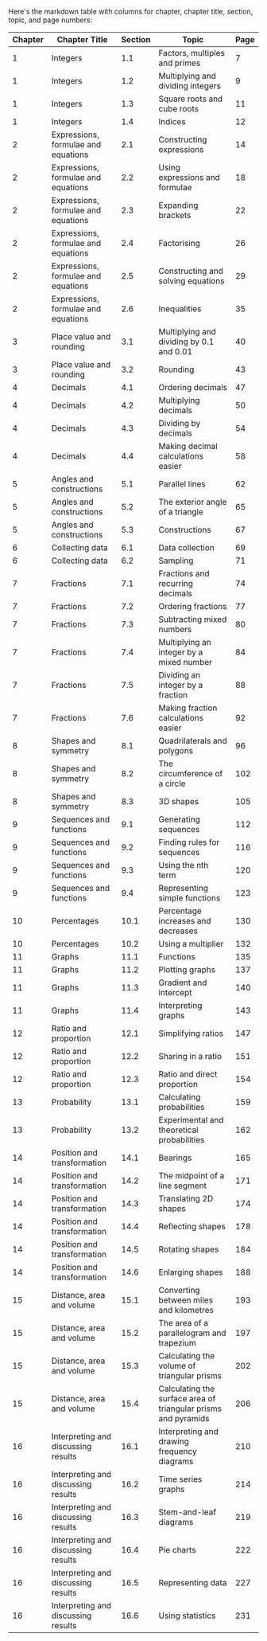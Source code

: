 Here's the markdown table with columns for chapter, chapter title, section, topic, and page numbers:

|Chapter|Chapter Title|Section|Topic|Page|
|---|---|---|---|---|
|1|Integers|1.1|Factors, multiples and primes|7|
|1|Integers|1.2|Multiplying and dividing integers|9|
|1|Integers|1.3|Square roots and cube roots|11|
|1|Integers|1.4|Indices|12|
|2|Expressions, formulae and equations|2.1|Constructing expressions|14|
|2|Expressions, formulae and equations|2.2|Using expressions and formulae|18|
|2|Expressions, formulae and equations|2.3|Expanding brackets|22|
|2|Expressions, formulae and equations|2.4|Factorising|26|
|2|Expressions, formulae and equations|2.5|Constructing and solving equations|29|
|2|Expressions, formulae and equations|2.6|Inequalities|35|
|3|Place value and rounding|3.1|Multiplying and dividing by 0.1 and 0.01|40|
|3|Place value and rounding|3.2|Rounding|43|
|4|Decimals|4.1|Ordering decimals|47|
|4|Decimals|4.2|Multiplying decimals|50|
|4|Decimals|4.3|Dividing by decimals|54|
|4|Decimals|4.4|Making decimal calculations easier|58|
|5|Angles and constructions|5.1|Parallel lines|62|
|5|Angles and constructions|5.2|The exterior angle of a triangle|65|
|5|Angles and constructions|5.3|Constructions|67|
|6|Collecting data|6.1|Data collection|69|
|6|Collecting data|6.2|Sampling|71|
|7|Fractions|7.1|Fractions and recurring decimals|74|
|7|Fractions|7.2|Ordering fractions|77|
|7|Fractions|7.3|Subtracting mixed numbers|80|
|7|Fractions|7.4|Multiplying an integer by a mixed number|84|
|7|Fractions|7.5|Dividing an integer by a fraction|88|
|7|Fractions|7.6|Making fraction calculations easier|92|
|8|Shapes and symmetry|8.1|Quadrilaterals and polygons|96|
|8|Shapes and symmetry|8.2|The circumference of a circle|102|
|8|Shapes and symmetry|8.3|3D shapes|105|
|9|Sequences and functions|9.1|Generating sequences|112|
|9|Sequences and functions|9.2|Finding rules for sequences|116|
|9|Sequences and functions|9.3|Using the nth term|120|
|9|Sequences and functions|9.4|Representing simple functions|123|
|10|Percentages|10.1|Percentage increases and decreases|130|
|10|Percentages|10.2|Using a multiplier|132|
|11|Graphs|11.1|Functions|135|
|11|Graphs|11.2|Plotting graphs|137|
|11|Graphs|11.3|Gradient and intercept|140|
|11|Graphs|11.4|Interpreting graphs|143|
|12|Ratio and proportion|12.1|Simplifying ratios|147|
|12|Ratio and proportion|12.2|Sharing in a ratio|151|
|12|Ratio and proportion|12.3|Ratio and direct proportion|154|
|13|Probability|13.1|Calculating probabilities|159|
|13|Probability|13.2|Experimental and theoretical probabilities|162|
|14|Position and transformation|14.1|Bearings|165|
|14|Position and transformation|14.2|The midpoint of a line segment|171|
|14|Position and transformation|14.3|Translating 2D shapes|174|
|14|Position and transformation|14.4|Reflecting shapes|178|
|14|Position and transformation|14.5|Rotating shapes|184|
|14|Position and transformation|14.6|Enlarging shapes|188|
|15|Distance, area and volume|15.1|Converting between miles and kilometres|193|
|15|Distance, area and volume|15.2|The area of a parallelogram and trapezium|197|
|15|Distance, area and volume|15.3|Calculating the volume of triangular prisms|202|
|15|Distance, area and volume|15.4|Calculating the surface area of triangular prisms and pyramids|206|
|16|Interpreting and discussing results|16.1|Interpreting and drawing frequency diagrams|210|
|16|Interpreting and discussing results|16.2|Time series graphs|214|
|16|Interpreting and discussing results|16.3|Stem-and-leaf diagrams|219|
|16|Interpreting and discussing results|16.4|Pie charts|222|
|16|Interpreting and discussing results|16.5|Representing data|227|
|16|Interpreting and discussing results|16.6|Using statistics|231|